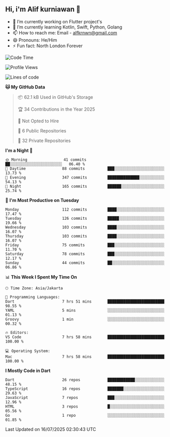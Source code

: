 ## Hi, i'm Alif kurniawan 👋

- 🔭 I’m currently working on Flutter project's
- 🌱 I’m currently learning Kotlin, Swift, Python, Golang
- 📫 How to reach me: Email - alfkrnwn@gmail.com
- 😄 Pronouns: He/Him
- ⚡ Fun fact: North London Forever

<!--START_SECTION:waka-->
![Code Time](http://img.shields.io/badge/Code%20Time-127%20hrs%2058%20mins-blue)

![Profile Views](http://img.shields.io/badge/Profile%20Views-27-blue)

![Lines of code](https://img.shields.io/badge/From%20Hello%20World%20I%27ve%20Written-683.2%20thousand%20lines%20of%20code-blue)

**🐱 My GitHub Data** 

> 📦 62.1 kB Used in GitHub's Storage 
 > 
> 🏆 34 Contributions in the Year 2025
 > 
> 🚫 Not Opted to Hire
 > 
> 📜 6 Public Repositories 
 > 
> 🔑 32 Private Repositories 
 > 
**I'm a Night 🦉** 

```text
🌞 Morning                41 commits          ██░░░░░░░░░░░░░░░░░░░░░░░   06.40 % 
🌆 Daytime                88 commits          ███░░░░░░░░░░░░░░░░░░░░░░   13.73 % 
🌃 Evening                347 commits         ██████████████░░░░░░░░░░░   54.13 % 
🌙 Night                  165 commits         ██████░░░░░░░░░░░░░░░░░░░   25.74 % 
```
📅 **I'm Most Productive on Tuesday** 

```text
Monday                   112 commits         ████░░░░░░░░░░░░░░░░░░░░░   17.47 % 
Tuesday                  126 commits         █████░░░░░░░░░░░░░░░░░░░░   19.66 % 
Wednesday                103 commits         ████░░░░░░░░░░░░░░░░░░░░░   16.07 % 
Thursday                 103 commits         ████░░░░░░░░░░░░░░░░░░░░░   16.07 % 
Friday                   75 commits          ███░░░░░░░░░░░░░░░░░░░░░░   11.70 % 
Saturday                 78 commits          ███░░░░░░░░░░░░░░░░░░░░░░   12.17 % 
Sunday                   44 commits          ██░░░░░░░░░░░░░░░░░░░░░░░   06.86 % 
```


📊 **This Week I Spent My Time On** 

```text
🕑︎ Time Zone: Asia/Jakarta

💬 Programming Languages: 
Dart                     7 hrs 51 mins       █████████████████████████   98.55 % 
YAML                     5 mins              ░░░░░░░░░░░░░░░░░░░░░░░░░   01.13 % 
Groovy                   1 min               ░░░░░░░░░░░░░░░░░░░░░░░░░   00.32 % 

🔥 Editors: 
VS Code                  7 hrs 58 mins       █████████████████████████   100.00 % 

💻 Operating System: 
Mac                      7 hrs 58 mins       █████████████████████████   100.00 % 
```

**I Mostly Code in Dart** 

```text
Dart                     26 repos            ████████████░░░░░░░░░░░░░   48.15 % 
TypeScript               16 repos            ███████░░░░░░░░░░░░░░░░░░   29.63 % 
JavaScript               7 repos             ███░░░░░░░░░░░░░░░░░░░░░░   12.96 % 
HTML                     3 repos             █░░░░░░░░░░░░░░░░░░░░░░░░   05.56 % 
Go                       1 repo              ░░░░░░░░░░░░░░░░░░░░░░░░░   01.85 % 
```




 Last Updated on 16/07/2025 02:30:43 UTC
<!--END_SECTION:waka-->
